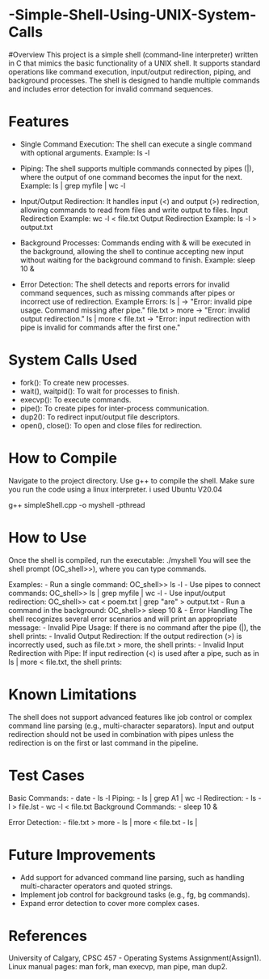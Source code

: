 # -Simple-Shell-Using-UNIX-System-Calls
#Overview
This project is a simple shell (command-line interpreter) written in C that mimics the basic functionality of a UNIX shell. It supports standard operations like command execution, input/output redirection, piping, and background processes. The shell is designed to handle multiple commands and includes error detection for invalid command sequences.

# Features

  - Single Command Execution: The shell can execute a single command with optional arguments.
      Example: ls -l

  - Piping: The shell supports multiple commands connected by pipes (|), where the output of one command becomes the input for the next.
      Example: ls | grep myfile | wc -l

  - Input/Output Redirection: It handles input (<) and output (>) redirection, allowing commands to read from files and write output to   files.
      Input Redirection Example: wc -l < file.txt
      Output Redirection Example: ls -l > output.txt

  - Background Processes: Commands ending with & will be executed in the background, allowing the shell to continue accepting new input without waiting for the background command to finish.
      Example: sleep 10 &

  - Error Detection: The shell detects and reports errors for invalid command sequences, such as missing commands after pipes or incorrect use of redirection.
      Example Errors:
      ls | → "Error: invalid pipe usage. Command missing after pipe."
      file.txt > more → "Error: invalid output redirection."
      ls | more < file.txt → "Error: input redirection with pipe is invalid for commands after the first one."

# System Calls Used
  - fork(): To create new processes.
  - wait(), waitpid(): To wait for processes to finish.
  - execvp(): To execute commands.
  - pipe(): To create pipes for inter-process communication.
  - dup2(): To redirect input/output file descriptors.
  - open(), close(): To open and close files for redirection.

# How to Compile
Navigate to the project directory.
Use g++ to compile the shell. Make sure you run the code using a linux interpreter. i used Ubuntu V20.04

g++ simpleShell.cpp -o myshell -pthread

# How to Use
Once the shell is compiled, run the executable:
./myshell
You will see the shell prompt (OC_shell>>), where you can type commands.

Examples:
    - Run a single command:
        OC_shell>> ls -l
    - Use pipes to connect commands:
        OC_shell>> ls | grep myfile | wc -l
    - Use input/output redirection:
        OC_shell>> cat < poem.txt | grep "are" > output.txt
    - Run a command in the background:
        OC_shell>> sleep 10 &
    - Error Handling
        The shell recognizes several error scenarios and will print an appropriate message:
            - Invalid Pipe Usage: If there is no command after the pipe (|), the shell prints:
            - Invalid Output Redirection: If the output redirection (>) is incorrectly used, such as file.txt > more, the shell prints:
            - Invalid Input Redirection with Pipe: If input redirection (<) is used after a pipe, such as in ls | more < file.txt, the shell prints:

# Known Limitations
The shell does not support advanced features like job control or complex command line parsing (e.g., multi-character separators).
Input and output redirection should not be used in combination with pipes unless the redirection is on the first or last command in the pipeline.


# Test Cases
Basic Commands:
    - date
    - ls -l
Piping:
    - ls | grep A1 | wc -l
Redirection:
    - ls -l > file.lst
    - wc -l < file.txt
Background Commands:
    - sleep 10 &

Error Detection:
    - file.txt > more
    - ls | more < file.txt
    - ls |

# Future Improvements
  - Add support for advanced command line parsing, such as handling multi-character operators and quoted strings.
  - Implement job control for background tasks (e.g., fg, bg commands).
  - Expand error detection to cover more complex cases.

# References
University of Calgary, CPSC 457 - Operating Systems Assignment​(Assign1).
Linux manual pages: man fork, man execvp, man pipe, man dup2.
